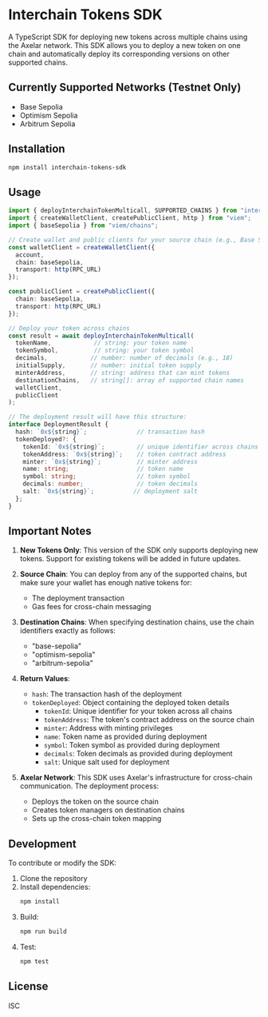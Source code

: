 # Interchain Tokens SDK

A TypeScript SDK for deploying new tokens across multiple chains using the Axelar network. This SDK allows you to deploy a new token on one chain and automatically deploy its corresponding versions on other supported chains.

## Currently Supported Networks (Testnet Only)

- Base Sepolia
- Optimism Sepolia
- Arbitrum Sepolia

## Installation

```bash
npm install interchain-tokens-sdk
```

## Usage

```typescript
import { deployInterchainTokenMulticall, SUPPORTED_CHAINS } from "interchain-tokens-sdk";
import { createWalletClient, createPublicClient, http } from "viem";
import { baseSepolia } from "viem/chains";

// Create wallet and public clients for your source chain (e.g., Base Sepolia)
const walletClient = createWalletClient({
  account,
  chain: baseSepolia,
  transport: http(RPC_URL)
});

const publicClient = createPublicClient({
  chain: baseSepolia,
  transport: http(RPC_URL)
});

// Deploy your token across chains
const result = await deployInterchainTokenMulticall(
  tokenName,            // string: your token name
  tokenSymbol,          // string: your token symbol
  decimals,            // number: number of decimals (e.g., 18)
  initialSupply,       // number: initial token supply
  minterAddress,       // string: address that can mint tokens
  destinationChains,   // string[]: array of supported chain names
  walletClient,
  publicClient
);

// The deployment result will have this structure:
interface DeploymentResult {
  hash: `0x${string}`;              // transaction hash
  tokenDeployed?: {
    tokenId: `0x${string}`;         // unique identifier across chains
    tokenAddress: `0x${string}`;    // token contract address
    minter: `0x${string}`;          // minter address
    name: string;                   // token name
    symbol: string;                 // token symbol
    decimals: number;               // token decimals
    salt: `0x${string}`;           // deployment salt
  };
}
```

## Important Notes

1. **New Tokens Only**: This version of the SDK only supports deploying new tokens. Support for existing tokens will be added in future updates.

2. **Source Chain**: You can deploy from any of the supported chains, but make sure your wallet has enough native tokens for:
   - The deployment transaction
   - Gas fees for cross-chain messaging

3. **Destination Chains**: When specifying destination chains, use the chain identifiers exactly as follows:
   - "base-sepolia"
   - "optimism-sepolia"
   - "arbitrum-sepolia"

4. **Return Values**:
   - `hash`: The transaction hash of the deployment
   - `tokenDeployed`: Object containing the deployed token details
     - `tokenId`: Unique identifier for your token across all chains
     - `tokenAddress`: The token's contract address on the source chain
     - `minter`: Address with minting privileges
     - `name`: Token name as provided during deployment
     - `symbol`: Token symbol as provided during deployment
     - `decimals`: Token decimals as provided during deployment
     - `salt`: Unique salt used for deployment

5. **Axelar Network**: This SDK uses Axelar's infrastructure for cross-chain communication. The deployment process:
   - Deploys the token on the source chain
   - Creates token managers on destination chains
   - Sets up the cross-chain token mapping

## Development

To contribute or modify the SDK:

1. Clone the repository
2. Install dependencies:
   ```bash
   npm install
   ```
3. Build:
   ```bash
   npm run build
   ```
4. Test:
   ```bash
   npm test
   ```

## License

ISC